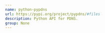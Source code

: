 ```yaml
---
name: python-pypdns
url: https://pypi.org/project/pypdns/#files
description: Python API for PDNS.
group: None
---
```

